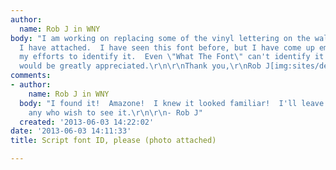 ```yaml
---
author:
  name: Rob J in WNY
body: "I am working on replacing some of the vinyl lettering on the wall in the photo
  I have attached.  I have seen this font before, but I have come up empty in all
  my efforts to identify it.  Even \"What The Font\" can't identify it.  Any help
  would be greatly appreciated.\r\n\r\nThank you,\r\nRob J[img:sites/default/files/old-images/DSCN3870_6708.jpg]"
comments:
- author:
    name: Rob J in WNY
  body: "I found it!  Amazone!  I knew it looked familiar!  I'll leave the post for
    any who wish to see it.\r\n\r\n- Rob J"
  created: '2013-06-03 14:22:02'
date: '2013-06-03 14:11:33'
title: Script font ID, please (photo attached)

---
```

